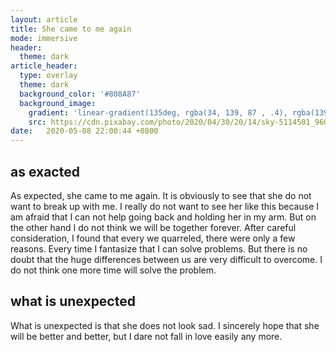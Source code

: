 ```yaml
---
layout: article
title: She came to me again
mode: immersive
header:
  theme: dark
article_header:
  type: overlay
  theme: dark
  background_color: '#808A87'
  background_image:
    gradient: 'linear-gradient(135deg, rgba(34, 139, 87 , .4), rgba(139, 34, 139, .4))'
    src: https://cdn.pixabay.com/photo/2020/04/30/20/14/sky-5114501_960_720.jpg
date:   2020-05-08 22:00:44 +0800
---
```


## as exacted

As expected, she came to me again. It is obviously to see that she do not want to break up with me. I really do not want to see her like this because I am afraid that I can not help going back and holding her in my arm. But on the other hand I do not think we will be together forever. After careful consideration, I found that every we quarreled, there were only a few reasons. Every time I fantasize that I can solve problems. But there is no doubt that the huge differences between us are very difficult to overcome. I do not think one more time will solve the problem.

## what is unexpected

What is unexpected is that she does not look sad. I sincerely hope that she will be better and better, but I dare not fall in love easily any more.